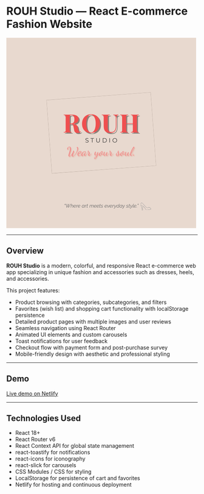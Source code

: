 # ROUH Studio — React E-commerce Fashion Website

![ROUH Studio Logo](src/assets/images/logo.png)

---

## Overview

**ROUH Studio** is a modern, colorful, and responsive React e-commerce web app specializing in unique fashion and accessories such as dresses, heels, and accessories.

This project features:

- Product browsing with categories, subcategories, and filters
- Favorites (wish list) and shopping cart functionality with localStorage persistence
- Detailed product pages with multiple images and user reviews
- Seamless navigation using React Router
- Animated UI elements and custom carousels
- Toast notifications for user feedback
- Checkout flow with payment form and post-purchase survey
- Mobile-friendly design with aesthetic and professional styling

---

## Demo

[Live demo on Netlify](https://rouhstudio.netlify.app)

---

## Technologies Used

- React 18+
- React Router v6
- React Context API for global state management
- react-toastify for notifications
- react-icons for iconography
- react-slick for carousels
- CSS Modules / CSS for styling
- LocalStorage for persistence of cart and favorites
- Netlify for hosting and continuous deployment
